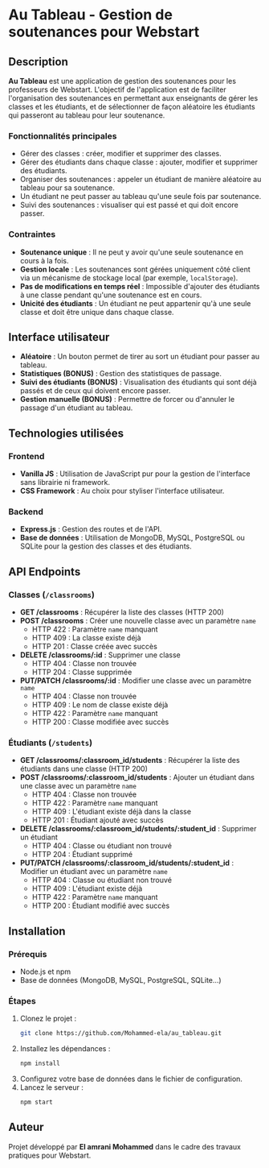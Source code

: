 
# Au Tableau - Gestion de soutenances pour Webstart

## Description

**Au Tableau** est une application de gestion des soutenances pour les professeurs de Webstart. L'objectif de l'application est de faciliter l'organisation des soutenances en permettant aux enseignants de gérer les classes et les étudiants, et de sélectionner de façon aléatoire les étudiants qui passeront au tableau pour leur soutenance.

### Fonctionnalités principales

- Gérer des classes : créer, modifier et supprimer des classes.
- Gérer des étudiants dans chaque classe : ajouter, modifier et supprimer des étudiants.
- Organiser des soutenances : appeler un étudiant de manière aléatoire au tableau pour sa soutenance.
- Un étudiant ne peut passer au tableau qu'une seule fois par soutenance.
- Suivi des soutenances : visualiser qui est passé et qui doit encore passer.

### Contraintes

- **Soutenance unique** : Il ne peut y avoir qu'une seule soutenance en cours à la fois.
- **Gestion locale** : Les soutenances sont gérées uniquement côté client via un mécanisme de stockage local (par exemple, `localStorage`).
- **Pas de modifications en temps réel** : Impossible d'ajouter des étudiants à une classe pendant qu'une soutenance est en cours.
- **Unicité des étudiants** : Un étudiant ne peut appartenir qu'à une seule classe et doit être unique dans chaque classe.

## Interface utilisateur

- **Aléatoire** : Un bouton permet de tirer au sort un étudiant pour passer au tableau.
- **Statistiques (BONUS)** : Gestion des statistiques de passage.
- **Suivi des étudiants (BONUS)** : Visualisation des étudiants qui sont déjà passés et de ceux qui doivent encore passer.
- **Gestion manuelle (BONUS)** : Permettre de forcer ou d'annuler le passage d'un étudiant au tableau.

## Technologies utilisées

### Frontend

- **Vanilla JS** : Utilisation de JavaScript pur pour la gestion de l'interface sans librairie ni framework.
- **CSS Framework** : Au choix pour styliser l'interface utilisateur.

### Backend

- **Express.js** : Gestion des routes et de l'API.
- **Base de données** : Utilisation de MongoDB, MySQL, PostgreSQL ou SQLite pour la gestion des classes et des étudiants.

## API Endpoints

### Classes (`/classrooms`)

- **GET /classrooms** : Récupérer la liste des classes (HTTP 200)
- **POST /classrooms** : Créer une nouvelle classe avec un paramètre `name`
  - HTTP 422 : Paramètre `name` manquant
  - HTTP 409 : La classe existe déjà
  - HTTP 201 : Classe créée avec succès
- **DELETE /classrooms/:id** : Supprimer une classe
  - HTTP 404 : Classe non trouvée
  - HTTP 204 : Classe supprimée
- **PUT/PATCH /classrooms/:id** : Modifier une classe avec un paramètre `name`
  - HTTP 404 : Classe non trouvée
  - HTTP 409 : Le nom de classe existe déjà
  - HTTP 422 : Paramètre `name` manquant
  - HTTP 200 : Classe modifiée avec succès

### Étudiants (`/students`)

- **GET /classrooms/:classroom_id/students** : Récupérer la liste des étudiants dans une classe (HTTP 200)
- **POST /classrooms/:classroom_id/students** : Ajouter un étudiant dans une classe avec un paramètre `name`
  - HTTP 404 : Classe non trouvée
  - HTTP 422 : Paramètre `name` manquant
  - HTTP 409 : L'étudiant existe déjà dans la classe
  - HTTP 201 : Étudiant ajouté avec succès
- **DELETE /classrooms/:classroom_id/students/:student_id** : Supprimer un étudiant
  - HTTP 404 : Classe ou étudiant non trouvé
  - HTTP 204 : Étudiant supprimé
- **PUT/PATCH /classrooms/:classroom_id/students/:student_id** : Modifier un étudiant avec un paramètre `name`
  - HTTP 404 : Classe ou étudiant non trouvé
  - HTTP 409 : L'étudiant existe déjà
  - HTTP 422 : Paramètre `name` manquant
  - HTTP 200 : Étudiant modifié avec succès

## Installation

### Prérequis

- Node.js et npm
- Base de données (MongoDB, MySQL, PostgreSQL, SQLite...)

### Étapes

1. Clonez le projet :
   ```bash
   git clone https://github.com/Mohammed-ela/au_tableau.git
   ```
2. Installez les dépendances :
   ```bash
   npm install
   ```
3. Configurez votre base de données dans le fichier de configuration.
4. Lancez le serveur :
   ```bash
   npm start
   ```

## Auteur

Projet développé par **El amrani Mohammed** dans le cadre des travaux pratiques pour Webstart.

